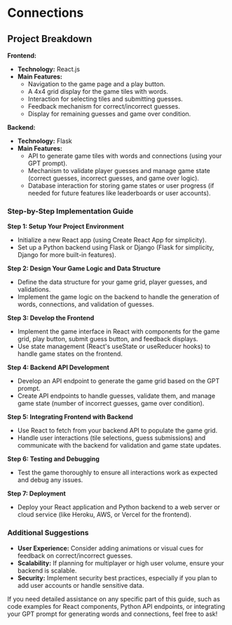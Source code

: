 # Connections

## Project Breakdown

**Frontend:**

- **Technology:** React.js
- **Main Features:**
  - Navigation to the game page and a play button.
  - A 4x4 grid display for the game tiles with words.
  - Interaction for selecting tiles and submitting guesses.
  - Feedback mechanism for correct/incorrect guesses.
  - Display for remaining guesses and game over condition.

**Backend:**

- **Technology:** Flask
- **Main Features:**
  - API to generate game tiles with words and connections (using your GPT prompt).
  - Mechanism to validate player guesses and manage game state (correct guesses, incorrect guesses, and game over logic).
  - Database interaction for storing game states or user progress (if needed for future features like leaderboards or user accounts).

### Step-by-Step Implementation Guide

**Step 1: Setup Your Project Environment**

- Initialize a new React app (using Create React App for simplicity).
- Set up a Python backend using Flask or Django (Flask for simplicity, Django for more built-in features).

**Step 2: Design Your Game Logic and Data Structure**

- Define the data structure for your game grid, player guesses, and validations.
- Implement the game logic on the backend to handle the generation of words, connections, and validation of guesses.

**Step 3: Develop the Frontend**

- Implement the game interface in React with components for the game grid, play button, submit guess button, and feedback displays.
- Use state management (React's useState or useReducer hooks) to handle game states on the frontend.

**Step 4: Backend API Development**

- Develop an API endpoint to generate the game grid based on the GPT prompt.
- Create API endpoints to handle guesses, validate them, and manage game state (number of incorrect guesses, game over condition).

**Step 5: Integrating Frontend with Backend**

- Use React to fetch from your backend API to populate the game grid.
- Handle user interactions (tile selections, guess submissions) and communicate with the backend for validation and game state updates.

**Step 6: Testing and Debugging**

- Test the game thoroughly to ensure all interactions work as expected and debug any issues.

**Step 7: Deployment**

- Deploy your React application and Python backend to a web server or cloud service (like Heroku, AWS, or Vercel for the frontend).

### Additional Suggestions

- **User Experience:** Consider adding animations or visual cues for feedback on correct/incorrect guesses.
- **Scalability:** If planning for multiplayer or high user volume, ensure your backend is scalable.
- **Security:** Implement security best practices, especially if you plan to add user accounts or handle sensitive data.

If you need detailed assistance on any specific part of this guide, such as code examples for React components, Python API endpoints, or integrating your GPT prompt for generating words and connections, feel free to ask!
